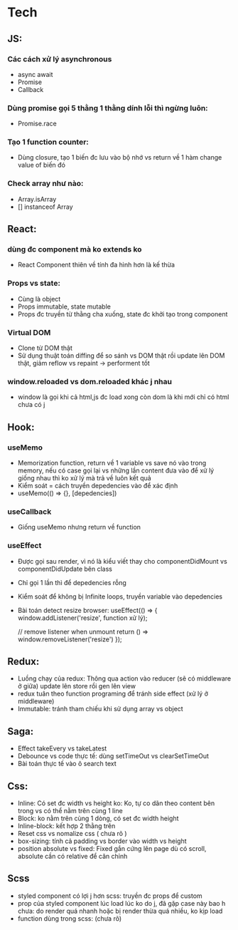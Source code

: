 # Tech
## JS:

### Các cách xử lý asynchronous
+ async await
+ Promise
+ Callback

### Dùng promise gọi 5 thằng 1 thằng dính lỗi thì ngừng luôn:
+ Promise.race

### Tạo 1 function counter:
+ Dùng closure, tạo 1 biến đc lưu vào bộ nhớ vs return về 1 hàm change value of biến đó

### Check array như nào:
+ Array.isArray
+ [] instanceof Array

## React:

### dùng đc component mà ko extends ko
+ React Component thiên về tính đa hình hơn là kế thừa

### Props vs state:
+ Cùng là object
+ Props immutable, state mutable
+ Props đc truyền từ thằng cha xuống, state đc khởi tạo trong component

### Virtual DOM
+ Clone từ DOM thật
+ Sử dụng thuật toán diffing để so sánh vs DOM thật rồi update lên DOM thật, giảm reflow vs repaint -> performent tốt

### window.reloaded vs dom.reloaded khác j nhau
+ window là gọi khi cả html,js đc load xong còn dom là khi mới chỉ có html chưa có j

## Hook:

### useMemo
+ Memorization function, return về 1 variable vs save nó vào trong memory, nếu có case gọi lại vs những lần content đưa vào để xử lý giống nhau thì ko xử lý mà trả về luôn kết quả
+ Kiểm soát = cách truyền depedencies vào để xác định 
+ useMemo(() => {}, [depedencies])

### useCallback
+ Giống useMemo nhưng return về function

### useEffect
+ Được gọi sau render, vì nó là kiểu viết thay cho componentDidMount vs componentDidUpdate bên class
+ Chỉ gọi 1 lần thì để depedencies rỗng
+ Kiểm soát để không bị Infinite loops, truyền variable vào depedencies
+ Bài toán detect resize browser:
useEffect(() => {
  window.addListener('resize', function xử lý);

  // remove listener when unmount
  return () => window.removeListener('resize')
});

## Redux:
+ Luồng chạy của redux: Thông qua action vào reducer (sẽ có middleware ở giữa) update lên store rồi gen lên view 
+ redux tuân theo function programing để tránh side effect (xử lý ở middleware)
+ Immutable: tránh tham chiếu khi sử dụng array vs object

## Saga:
+ Effect takeEvery vs takeLatest
+ Debounce vs code thực tế: dùng setTimeOut vs clearSetTimeOut
+ Bài toán thực tế vào ô search text

## Css:
+ Inline: Có set đc width vs height ko: Ko, tự co dãn theo content bên trong vs có thể nằm trên cùng 1 line
+ Block: ko nằm trên cùng 1 dòng, có set đc width height
+ Inline-block: kết hợp 2 thằng trên
+ Reset css vs nomalize css ( chưa rõ )
+ box-sizing: tính cả padding vs border vào width vs height
+ position absolute vs fixed: Fixed gắn cứng lên page dù có scroll, absolute cần có relative để căn chỉnh

## Scss
+ styled component có lợi j hơn scss: truyền đc props để custom
+ prop của styled component lúc load lúc ko do j, đã gặp case này bao h chưa: do render quá nhanh hoặc bị render thừa quá nhiều, ko kịp load
+ function dùng trong scss: (chưa rõ)
